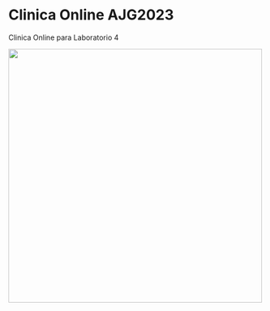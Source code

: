 # Clinica Online AJG2023

Clinica Online para Laboratorio 4

<img src="https://firebasestorage.googleapis.com/v0/b/clinica-online-ajg-2023.appspot.com/o/logo.png?alt=media&token=1c564431-fc63-486e-b9b4-0c0b1b7d8229" alt="" data-canonical-src="https://firebasestorage.googleapis.com/v0/b/clinica-online-ajg-2023.appspot.com/o/logo.png?alt=media&token=1c564431-fc63-486e-b9b4-0c0b1b7d8229"  height="500" />
